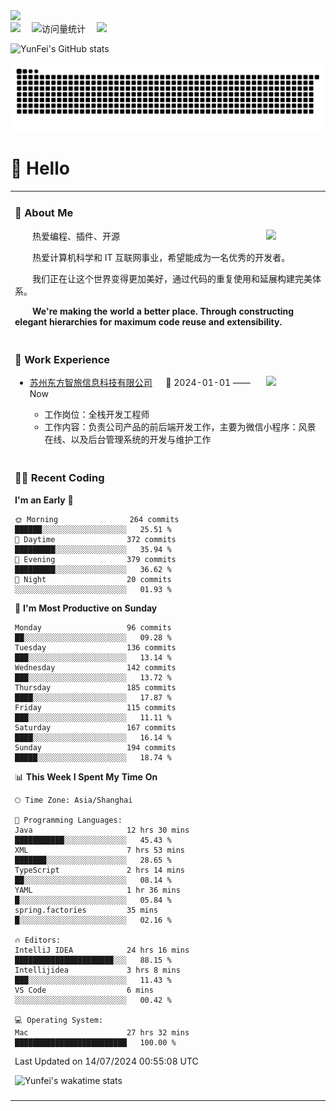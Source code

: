   <!-- dynamic typing effect 动态打字效果 -->
  <div>
    <a href="http://yunfei.plus">
      <img src="https://readme-typing-svg.demolab.com?font=Fira+Code&pause=1000&width=435&lines=console.log(%22Hello%2C%20World%22);祝您今天愉快!&center=true&size=27" />
    </a>
  </div>

  <div>
    <a href="http://yunfei.plus/"><img src="https://img.shields.io/badge/Website-博客-8c36db" /></a>&emsp;
    <!-- visitor -->
    <img src="https://komarev.com/ghpvc/?username=yunfeidog&label=Views&color=orange&style=flat" alt="访问量统计" />&emsp;
    <!-- wakatime -->    
    <a href="https://wakatime.com/@yunfeidog"><img src="https://wakatime.com/badge/user/42d0678c-368b-448b-9a77-5d21c5b55352.svg" /></a>
  </div>

![YunFei's GitHub stats](https://github-readme-stats.vercel.app/api?username=yunfeidog)

![snake](./dist/github-contribution-grid-snake.svg)

#  🙋 Hello

<table>


<tr><td>

### 🤺 About Me

<img align="right" width="88" src="https://cdn.jsdelivr.net/gh/yunfeidog/yunfeidog/assets/images/jobs.png" />

<p>&emsp;&emsp;热爱编程、插件、开源</p>
<p>&emsp;&emsp;热爱计算机科学和 IT 互联网事业，希望能成为一名优秀的开发者。</p>
<p>&emsp;&emsp;我们正在让这个世界变得更加美好，通过代码的重复使用和延展构建完美体系。</p>
<p>&emsp;&emsp;<strong>We're making the world a better place. Through constructing elegant hierarchies for maximum code reuse and extensibility.</strong></p>

</td></tr> 

<tr><td>

### 🏢 Work Experience

<img align="right" width="88" src="https://cdn.jsdelivr.net/gh/yunfeidog/yunfeidog/assets/images/yuanze.png" />

- [苏州东方智旅信息科技有限公司](http://www.leyoobao.com/) &emsp; 📌 2024-01-01 —— Now

    - 工作岗位：全栈开发工程师
    - 工作内容：负责公司产品的前后端开发工作，主要为微信小程序：风景在线、以及后台管理系统的开发与维护工作


</td></tr>

<tr><td>

### 👩‍💻 Recent Coding
<!--START_SECTION:waka-->
**I'm an Early 🐤** 

```text
🌞 Morning                264 commits         ██████░░░░░░░░░░░░░░░░░░░   25.51 % 
🌆 Daytime                372 commits         █████████░░░░░░░░░░░░░░░░   35.94 % 
🌃 Evening                379 commits         █████████░░░░░░░░░░░░░░░░   36.62 % 
🌙 Night                  20 commits          ░░░░░░░░░░░░░░░░░░░░░░░░░   01.93 % 
```
📅 **I'm Most Productive on Sunday** 

```text
Monday                   96 commits          ██░░░░░░░░░░░░░░░░░░░░░░░   09.28 % 
Tuesday                  136 commits         ███░░░░░░░░░░░░░░░░░░░░░░   13.14 % 
Wednesday                142 commits         ███░░░░░░░░░░░░░░░░░░░░░░   13.72 % 
Thursday                 185 commits         ████░░░░░░░░░░░░░░░░░░░░░   17.87 % 
Friday                   115 commits         ███░░░░░░░░░░░░░░░░░░░░░░   11.11 % 
Saturday                 167 commits         ████░░░░░░░░░░░░░░░░░░░░░   16.14 % 
Sunday                   194 commits         █████░░░░░░░░░░░░░░░░░░░░   18.74 % 
```


📊 **This Week I Spent My Time On** 

```text
🕑︎ Time Zone: Asia/Shanghai

💬 Programming Languages: 
Java                     12 hrs 30 mins      ███████████░░░░░░░░░░░░░░   45.43 % 
XML                      7 hrs 53 mins       ███████░░░░░░░░░░░░░░░░░░   28.65 % 
TypeScript               2 hrs 14 mins       ██░░░░░░░░░░░░░░░░░░░░░░░   08.14 % 
YAML                     1 hr 36 mins        █░░░░░░░░░░░░░░░░░░░░░░░░   05.84 % 
spring.factories         35 mins             █░░░░░░░░░░░░░░░░░░░░░░░░   02.16 % 

🔥 Editors: 
IntelliJ IDEA            24 hrs 16 mins      ██████████████████████░░░   88.15 % 
Intellijidea             3 hrs 8 mins        ███░░░░░░░░░░░░░░░░░░░░░░   11.43 % 
VS Code                  6 mins              ░░░░░░░░░░░░░░░░░░░░░░░░░   00.42 % 

💻 Operating System: 
Mac                      27 hrs 32 mins      █████████████████████████   100.00 % 
```


 Last Updated on 14/07/2024 00:55:08 UTC
<!--END_SECTION:waka-->

![Yunfei's wakatime stats](https://github-readme-stats.vercel.app/api/wakatime?username=yunfeidog)

</td></tr>




<tr><td>

